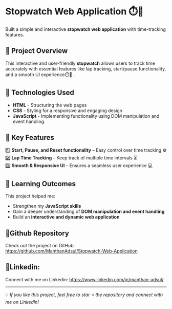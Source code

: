 # Stopwatch Web Application ⏱️🚀  

Built a simple and interactive **stopwatch web application** with time-tracking features. 

## 🚀 Project Overview
This interactive and user-friendly **stopwatch** allows users to track time accurately with essential features like lap tracking, start/pause functionality, and a smooth UI experience⏱️🚀 .  

## 🔧 Technologies Used
- **HTML** - Structuring the web pages  
- **CSS** - Styling for a responsive and engaging design  
- **JavaScript** - Implementing functionality using DOM manipulation and event handling  

## 📌 Key Features
1️⃣ **Start, Pause, and Reset functionality** – Easy control over time tracking ⚙️  
2️⃣ **Lap Time Tracking** – Keep track of multiple time intervals ⏳  
3️⃣ **Smooth & Responsive UI** – Ensures a seamless user experience 💻  

## 🎯 Learning Outcomes
This project helped me:
- Strengthen my **JavaScript skills**  
- Gain a deeper understanding of **DOM manipulation and event handling**  
- Build an **interactive and dynamic web application**  

## 🔗Github Repository
Check out the project on GitHub: https://github.com/ManthanAdsul/Stopwatch-Web-Application

## 🔗Linkedin:
Connect with me on Linkedin: https://www.linkedin.com/in/manthan-adsul/

---
💡 *If you like this project, feel free to star ⭐ the repository and connect with me on LinkedIn!*  
